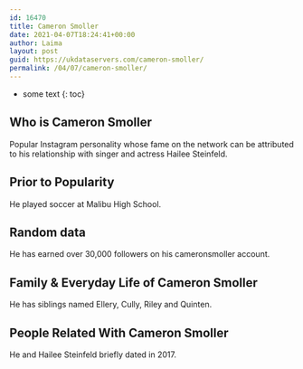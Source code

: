 ```yaml
---
id: 16470
title: Cameron Smoller
date: 2021-04-07T18:24:41+00:00
author: Laima
layout: post
guid: https://ukdataservers.com/cameron-smoller/
permalink: /04/07/cameron-smoller/
---
```


* some text
{: toc}


## Who is Cameron Smoller
                  
                  
                  
Popular Instagram personality whose fame on the network can be attributed to his relationship with singer and actress Hailee Steinfeld. 
                  
              
            
              
            
                
                
                
## Prior to Popularity
                  
                  
                  
He played soccer at Malibu High School. 
                  
              
            
              
            
                
                
                
## Random data
                  
                  
                  
He has earned over 30,000 followers on his cameronsmoller account.
                  
              
            
              
            
                
                
                
## Family & Everyday Life of Cameron Smoller
                  
                  
                  
He has siblings named Ellery, Cully, Riley and Quinten.
                  
              
            
              
            
                
                
                
## People Related With Cameron Smoller
                  
                  
                  
He and Hailee Steinfeld briefly dated in 2017.
                  
              
            
              
            
                
              
            
              
              
            
            
              
            
          
          
          
